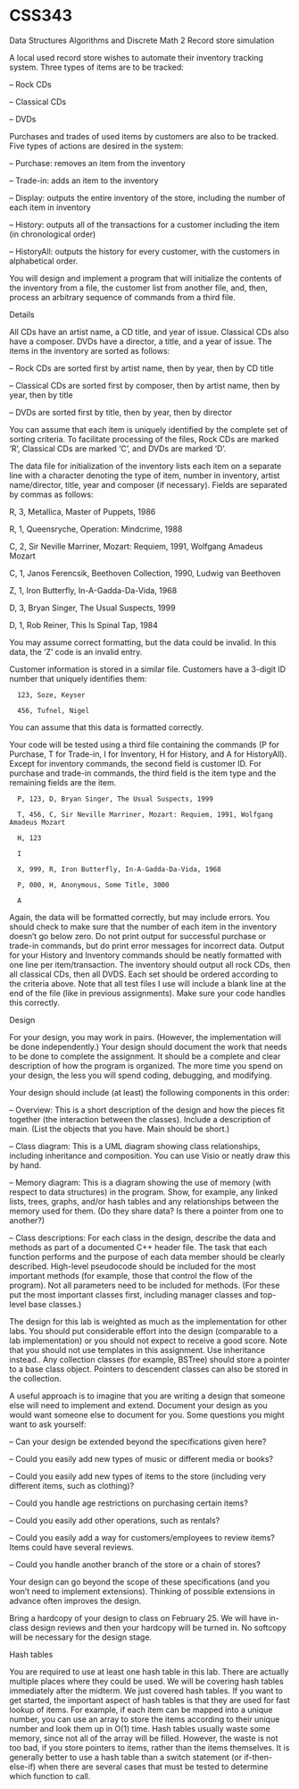 # CSS343
Data Structures Algorithms and Discrete Math 2
Record store simulation

A local used record store wishes to automate their inventory tracking system. Three types of items are to be tracked:

–        Rock CDs

–        Classical CDs

–        DVDs

 

Purchases and trades of used items by customers are also to be tracked. Five types of actions are desired in the system:

–        Purchase: removes an item from the inventory

–        Trade-in: adds an item to the inventory

–        Display: outputs the entire inventory of the store, including the number of each item in inventory

–        History: outputs all of the transactions for a customer including the item (in chronological order)

–        HistoryAll: outputs the history for every customer, with the customers in alphabetical order.

 

You will design and implement a program that will initialize the contents of the inventory from a file, the customer list from another file, and, then, process an arbitrary sequence of commands from a third file.

 

Details

All CDs have an artist name, a CD title, and year of issue. Classical CDs also have a composer. DVDs have a director, a title, and a year of issue. The items in the inventory are sorted as follows:

–        Rock CDs are sorted first by artist name, then by year, then by CD title

–        Classical CDs are sorted first by composer, then by artist name, then by year, then by title

–        DVDs are sorted first by title, then by year, then by director

You can assume that each item is uniquely identified by the complete set of sorting criteria. To facilitate processing of the files, Rock CDs are marked ‘R’, Classical CDs are marked ‘C’, and DVDs are marked ‘D’.

 

The data file for initialization of the inventory lists each item on a separate line with a character denoting the type of item, number in inventory, artist name/director, title, year and composer (if necessary). Fields are separated by commas as follows:

R, 3, Metallica, Master of Puppets, 1986

R, 1, Queensryche, Operation: Mindcrime, 1988

C, 2, Sir Neville Marriner, Mozart: Requiem, 1991, Wolfgang Amadeus Mozart

C, 1, Janos Ferencsik, Beethoven Collection, 1990, Ludwig van Beethoven

Z, 1, Iron Butterfly, In-A-Gadda-Da-Vida, 1968

D, 3, Bryan Singer, The Usual Suspects, 1999

D, 1, Rob Reiner, This Is Spinal Tap, 1984

You may assume correct formatting, but the data could be invalid. In this data, the ‘Z’ code is an invalid entry.

 

Customer information is stored in a similar file. Customers have a 3-digit ID number that uniquely identifies them:

      123, Soze, Keyser

      456, Tufnel, Nigel

You can assume that this data is formatted correctly.

 

Your code will be tested using a third file containing the commands (P for Purchase, T for Trade-in, I for Inventory, H for History, and A for HistoryAll). Except for inventory commands, the second field is customer ID. For purchase and trade-in commands, the third field is the item type and the remaining fields are the item.

      P, 123, D, Bryan Singer, The Usual Suspects, 1999

      T, 456, C, Sir Neville Marriner, Mozart: Requiem, 1991, Wolfgang Amadeus Mozart

      H, 123

      I

      X, 999, R, Iron Butterfly, In-A-Gadda-Da-Vida, 1968

      P, 000, H, Anonymous, Some Title, 3000

      A

Again, the data will be formatted correctly, but may include errors. You should check to make sure that the number of each item in the inventory doesn’t go below zero. Do not print output for successful purchase or trade-in commands, but do print error messages for incorrect data. Output for your History and Inventory commands should be neatly formatted with one line per item/transaction. The inventory should output all rock CDs, then all classical CDs, then all DVDS. Each set should be ordered according to the criteria above. Note that all test files I use will include a blank line at the end of the file (like in previous assignments). Make sure your code handles this correctly.

 

Design

For your design, you may work in pairs. (However, the implementation will be done independently.) Your design should document the work that needs to be done to complete the assignment. It should be a complete and clear description of how the program is organized. The more time you spend on your design, the less you will spend coding, debugging, and modifying.

 

Your design should include (at least) the following components in this order:

–        Overview:  This is a short description of the design and how the pieces fit together (the interaction between the classes). Include a description of main. (List the objects that you have. Main should be short.)

–        Class diagram:  This is a UML diagram showing class relationships, including inheritance and composition. You can use Visio or neatly draw this by hand.

–        Memory diagram:  This is a diagram showing the use of memory (with respect to data structures) in the program. Show, for example, any linked lists, trees, graphs, and/or hash tables and any relationships between the memory used for them. (Do they share data? Is there a pointer from one to another?)

–        Class descriptions:  For each class in the design, describe the data and methods as part of a documented C++ header file. The task that each function performs and the purpose of each data member should be clearly described. High-level pseudocode should be included for the most important methods (for example, those that control the flow of the program). Not all parameters need to be included for methods. (For these put the most important classes first, including manager classes and top-level base classes.)

 

The design for this lab is weighted as much as the implementation for other labs. You should put considerable effort into the design (comparable to a lab implementation) or you should not expect to receive a good score. Note that you should not use templates in this assignment. Use inheritance instead.. Any collection classes (for example, BSTree) should store a pointer to a base class object. Pointers to descendent classes can also be stored in the collection.

 

A useful approach is to imagine that you are writing a design that someone else will need to implement and extend. Document your design as you would want someone else to document for you. Some questions you might want to ask yourself:

–        Can your design be extended beyond the specifications given here?

–        Could you easily add new types of music or different media or books?

–        Could you easily add new types of items to the store (including very different items, such as clothing)?

–        Could you handle age restrictions on purchasing certain items?

–        Could you easily add other operations, such as rentals?

–        Could you easily add a way for customers/employees to review items? Items could have several reviews.

–        Could you handle another branch of the store or a chain of stores?

 

Your design can go beyond the scope of these specifications (and you won’t need to implement extensions). Thinking of possible extensions in advance often improves the design.

 

Bring a hardcopy of your design to class on February 25. We will have in-class design reviews and then your hardcopy will be turned in. No softcopy will be necessary for the design stage.

 

Hash tables

You are required to use at least one hash table in this lab. There are actually multiple places where they could be used. We will be covering hash tables immediately after the midterm. We just covered hash tables. If you want to get started, the important aspect of hash tables is that they are used for fast lookup of items. For example, if each item can be mapped into a unique number, you can use an array to store the items according to their unique number and look them up in O(1) time. Hash tables usually waste some memory, since not all of the array will be filled. However, the waste is not too bad, if you store pointers to items, rather than the items themselves. It is generally better to use a hash table than a switch statement (or if-then-else-if) when there are several cases that must be tested to determine which function to call.
